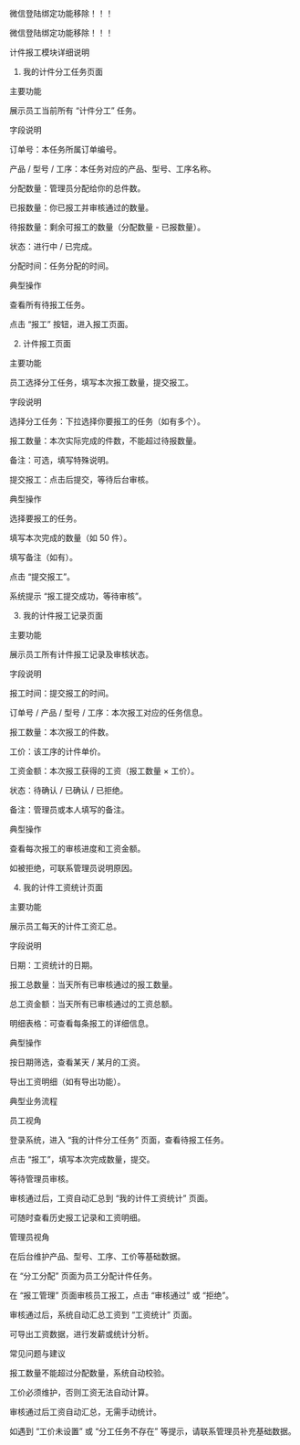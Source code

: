 微信登陆绑定功能移除！！！

微信登陆绑定功能移除！！！


计件报工模块详细说明
1. 我的计件分工任务页面

主要功能

展示员工当前所有 “计件分工” 任务。

字段说明

订单号：本任务所属订单编号。

产品 / 型号 / 工序：本任务对应的产品、型号、工序名称。

分配数量：管理员分配给你的总件数。

已报数量：你已报工并审核通过的数量。

待报数量：剩余可报工的数量（分配数量 - 已报数量）。

状态：进行中 / 已完成。

分配时间：任务分配的时间。

典型操作

查看所有待报工任务。

点击 “报工” 按钮，进入报工页面。

2. 计件报工页面

主要功能

员工选择分工任务，填写本次报工数量，提交报工。

字段说明

选择分工任务：下拉选择你要报工的任务（如有多个）。

报工数量：本次实际完成的件数，不能超过待报数量。

备注：可选，填写特殊说明。

提交报工：点击后提交，等待后台审核。

典型操作

选择要报工的任务。

填写本次完成的数量（如 50 件）。

填写备注（如有）。

点击 “提交报工”。

系统提示 “报工提交成功，等待审核”。

3. 我的计件报工记录页面

主要功能

展示员工所有计件报工记录及审核状态。

字段说明

报工时间：提交报工的时间。

订单号 / 产品 / 型号 / 工序：本次报工对应的任务信息。

报工数量：本次报工的件数。

工价：该工序的计件单价。

工资金额：本次报工获得的工资（报工数量 × 工价）。

状态：待确认 / 已确认 / 已拒绝。

备注：管理员或本人填写的备注。

典型操作

查看每次报工的审核进度和工资金额。

如被拒绝，可联系管理员说明原因。

4. 我的计件工资统计页面

主要功能

展示员工每天的计件工资汇总。

字段说明


日期：工资统计的日期。

报工总数量：当天所有已审核通过的报工数量。

总工资金额：当天所有已审核通过的工资总额。

明细表格：可查看每条报工的详细信息。

典型操作

按日期筛选，查看某天 / 某月的工资。

导出工资明细（如有导出功能）。

典型业务流程

员工视角

登录系统，进入 “我的计件分工任务” 页面，查看待报工任务。

点击 “报工”，填写本次完成数量，提交。

等待管理员审核。

审核通过后，工资自动汇总到 “我的计件工资统计” 页面。

可随时查看历史报工记录和工资明细。

管理员视角

在后台维护产品、型号、工序、工价等基础数据。

在 “分工分配” 页面为员工分配计件任务。

在 “报工管理” 页面审核员工报工，点击 “审核通过” 或 “拒绝”。

审核通过后，系统自动汇总工资到 “工资统计” 页面。

可导出工资数据，进行发薪或统计分析。

常见问题与建议

报工数量不能超过分配数量，系统自动校验。

工价必须维护，否则工资无法自动计算。

审核通过后工资自动汇总，无需手动统计。

如遇到 “工价未设置” 或 “分工任务不存在” 等提示，请联系管理员补充基础数据。
